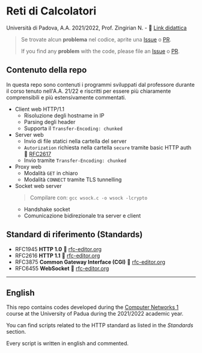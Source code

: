 # Reti di Calcolatori

Università di Padova, A.A. 2021/2022, Prof. Zingirian N. - 
🔗 [Link didattica](https://didattica.unipd.it/off/2019/LT/IN/IN0508/000ZZ/INP8084335/N0)

> Se trovate alcun **problema** nel codice, aprite una [Issue](https://github.com/cfranc0/rdc/issues) o [PR](https://github.com/cfranc0/rdc/pulls).
>
> If you find any **problem** with the code, please file an [Issue](https://github.com/cfranc0/rdc/issues) o [PR](https://github.com/cfranc0/rdc/pulls).

## Contenuto della repo

In questa repo sono contenuti i programmi sviluppati dal professore durante il corso tenuto nell'A.A. 21/22 e riscritti per essere più chiaramente comprensibili e più estensivamente commentati.
* Client web HTTP/1.1
  * Risoluzione degli hostname in IP
  * Parsing degli header
  * Supporta il `Transfer-Encoding: chunked`
* Server web
  * Invio di file statici nella cartella del server
  * `Autorization` richiesta nella cartella `secure` tramite basic HTTP auth 🔗 [RFC2617](https://datatracker.ietf.org/doc/html/rfc2617)
  * Invio tramite `Transfer-Encoding: chunked`
* Proxy web
  * Modalità `GET` in chiaro
  * Modalità `CONNECT` tramite TLS tunnelling
* Socket web server
  > Compilare con: `gcc wsock.c -o wsock -lcrypto`
  * Handshake socket
  * Comunicazione bidirezionale tra server e client

## Standard di riferimento (Standards)

* RFC1945 **HTTP 1.0** 🔗 [rfc-editor.org](https://www.rfc-editor.org/rfc/rfc1945)
* RFC2616 **HTTP 1.1** 🔗 [rfc-editor.org](https://www.rfc-editor.org/rfc/rfc2616)
* RFC3875 **Common Gateway Interface (CGI)** 🔗 [rfc-editor.org](https://www.rfc-editor.org/rfc/rfc3875.html)
* RFC6455 **WebSocket** 🔗 [rfc-editor.org](https://www.rfc-editor.org/rfc/rfc6455.html)

---

## English 

This repo contains codes developed during the [Computer Networks 1](https://en.didattica.unipd.it/off/2019/LT/IN/IN0508/000ZZ/INP8084335/N0) course at the University of Padua during the 2021/2022 academic year.

You can find scripts related to the HTTP standard as listed in the *Standards* section.

Every script is written in english and commented.
